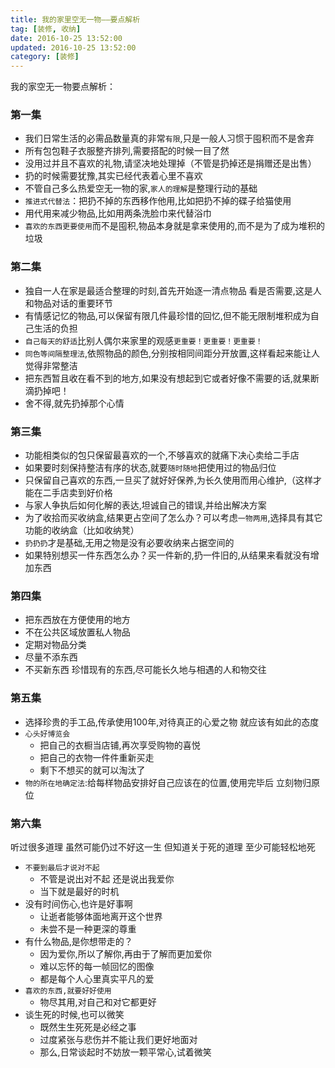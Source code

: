 ```yaml
---
title: 我的家里空无一物——要点解析
tag: [装修, 收纳]
date: 2016-10-25 13:52:00
updated: 2016-10-25 13:52:00
category: [装修]
---
```

我的家空无一物要点解析：
### 第一集
- 我们日常生活的必需品数量真的非常`有限`,只是一般人习惯于囤积而不是舍弃
- 所有包包鞋子衣服整齐排列,需要搭配的时候一目了然
- 没用过并且不喜欢的礼物,请坚决地处理掉（不管是扔掉还是捐赠还是出售）
- 扔的时候需要犹豫,其实已经代表着心里不喜欢
- 不管自己多么热爱空无一物的家,`家人的理解`是整理行动的基础
- `推进式代替法`：把扔不掉的东西移作他用,比如把扔不掉的碟子给猫使用
- 用代用来减少物品,比如用两条洗脸巾来代替浴巾
- `喜欢的东西更要使用`而不是囤积,物品本身就是拿来使用的,而不是为了成为堆积的垃圾
### 第二集
- 独自一人在家是最适合整理的时刻,首先开始逐一清点物品 看是否需要,这是人和物品对话的重要环节
- 有情感记忆的物品,可以保留有限几件最珍惜的回忆,但不能无限制堆积成为自己生活的负担
- `自己每天的舒适`比别人偶尔来家里的观感`更重要！更重要！更重要！`
- `同色等间隔整理法`,依照物品的颜色,分别按相同间距分开放置,这样看起来能让人觉得非常整洁
- 把东西暂且收在看不到的地方,如果没有想起到它或者好像不需要的话,就果断滴扔掉吧！
- 舍不得,就先扔掉那个心情
### 第三集
- 功能相类似的包只保留最喜欢的一个,不够喜欢的就痛下决心卖给二手店
- 如果要时刻保持整洁有序的状态,就要`随时随地`把使用过的物品归位
- 只保留自己喜欢的东西,一旦买了就好好保养,为长久使用而用心维护,（这样才能在二手店卖到好价格
- 与家人争执后如何化解的表达,坦诚自己的错误,并给出解决方案
- 为了收拾而买收纳盒,结果更占空间了怎么办？可以考虑`一物两用`,选择具有其它功能的收纳盒（比如收纳凳）
- `扔扔扔`才是基础,无用之物是没有必要收纳来占据空间的
- 如果特别想买一件东西怎么办？买一件新的,扔一件旧的,从结果来看就没有增加东西
### 第四集
- 把东西放在方便使用的地方
- 不在公共区域放置私人物品
- 定期对物品分类
- 尽量不添东西
- 不买新东西 珍惜现有的东西,尽可能长久地与相遇的人和物交往
### 第五集
- 选择珍贵的手工品,传承使用100年,对待真正的心爱之物 就应该有如此的态度
- `心头好博览会`
	- 把自己的衣橱当店铺,再次享受购物的喜悦
	- 把自己的衣物一件件重新买走
	- 剩下不想买的就可以淘汰了
- `物的所在地确定法`:给每样物品安排好自己应该在的位置,使用完毕后 立刻物归原位
### 第六集
听过很多道理
虽然可能仍过不好这一生
但知道关于死的道理 至少可能轻松地死
- `不要到最后才说对不起`
	- 不管是说出对不起 还是说出我爱你
	- 当下就是最好的时机
- 没有时间伤心,也许是好事啊
	- 让逝者能够体面地离开这个世界
	- 未尝不是一种更深的尊重
- 有什么物品,是你想带走的？
	- 因为爱你,所以了解你,再由于了解而更加爱你
	- 难以忘怀的每一帧回忆的图像
	- 都是每个人心里真实平凡的爱
- `喜欢的东西,就要好好使用`
	- 物尽其用,对自己和对它都更好
- 谈生死的时候,也可以微笑
	- 既然生生死死是必经之事
	- 过度紧张与悲伤并不能让我们更好地面对
	- 那么,日常谈起时不妨放一颗平常心,试着微笑
